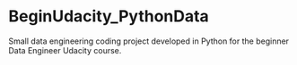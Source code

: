 # BeginUdacity_PythonData
Small data engineering coding project developed in Python for the beginner Data Engineer Udacity course. 
